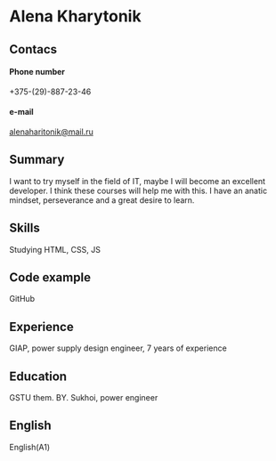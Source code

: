 # Alena Kharytonik

## Contacs

#### Phone number

+375-(29)-887-23-46

#### e-mail

alenaharitonik@mail.ru

## Summary
I want to try myself in the field of IT, maybe I will become an excellent developer. I think these courses will help me with this. I have an anatic mindset, perseverance and a great desire to learn.

## Skills
Studying HTML, CSS, JS

## Сode example
GitHub

## Experience
GIAP, power supply design engineer, 7 years of experience
 
## Education
GSTU them. BY. Sukhoi, power engineer

## English
English(A1)

